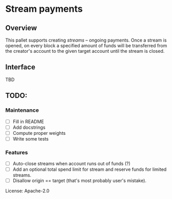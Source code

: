 # Stream payments

## Overview

This pallet supports creating *streams* – ongoing payments. Once a stream is opened,
on every block a specified amount of funds will be transferred from the creator's account
to the given target account until the stream is closed.

## Interface
TBD 

## TODO:

### Maintenance

- [ ] Fill in README
- [ ] Add docstrings
- [ ] Compute proper weights
- [ ] Write some tests

### Features

- [ ] Auto-close streams when account runs out of funds (?)
- [ ] Add an optional total spend limit for stream and reserve funds for limited streams.
- [ ] Disallow origin == target (that's most probably user's mistake).

License: Apache-2.0
